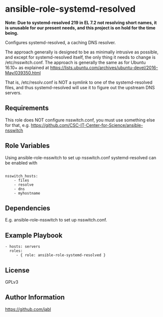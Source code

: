 ansible-role-systemd-resolved
=============================

**Note: Due to systemd-resolved 219 in EL 7.2 not resolving short
  names, it is unusable for our present needs, and this project is on
  hold for the time being.**

Configures systemd-resolved, a caching DNS resolver.

The approach generally is designed to be as minimally intrusive as
possible, and except for systemd-resolved itself, the only thing it
needs to change is /etc/nsswitch.conf. The approach is generally the
same as for Ubuntu 16.10+ as explained at
https://lists.ubuntu.com/archives/ubuntu-devel/2016-May/039350.html

That is, /etc/resolv.conf is NOT a symlink to one of the
systemd-resolved files, and thus systemd-resolved will use it to
figure out the upstream DNS servers.

Requirements
------------

This role does NOT configure nsswitch.conf, you must use something
else for that,
e.g. https://github.com/CSC-IT-Center-for-Science/ansible-nsswitch

Role Variables
--------------

Using ansible-role-nsswitch to set up nsswitch.conf systemd-resolved
can be enabled with

<pre><code>
nsswitch_hosts:
	- files
	- resolve
	- dns
	- myhostname
</code></pre>

Dependencies
------------

E.g. ansible-role-nsswitch to set up nsswitch.conf.

Example Playbook
----------------

    - hosts: servers
      roles:
         - { role: ansible-role-systemd-resolved }

License
-------

GPLv3

Author Information
------------------

https://github.com/jabl

